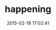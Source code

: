 ---
layout: post
title:  "happening"
repo:   "peritor/happening"
date:   2015-02-18 17:02:41
gemurl: http://github.com/peritor/happening
---